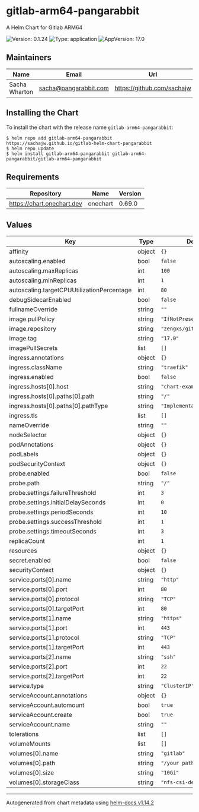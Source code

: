 # gitlab-arm64-pangarabbit

A Helm Chart for Gitlab ARM64

![Version: 0.1.24](https://img.shields.io/badge/Version-0.1.24-informational?style=flat-square)
![Type: application](https://img.shields.io/badge/Type-application-informational?style=flat-square)
![AppVersion: 17.0](https://img.shields.io/badge/AppVersion-17.0-informational?style=flat-square)

## Maintainers

| Name | Email | Url |
| ---- | ------ | --- |
| Sacha Wharton | <sacha@pangarabbit.com> | <https://github.com/sachajw> |

## Installing the Chart

To install the chart with the release name `gitlab-arm64-pangarabbit`:

```console
$ helm repo add gitlab-arm64-pangarabbit https://sachajw.github.io/gitlab-helm-chart-pangarabbit
$ helm repo update
$ helm install gitlab-arm64-pangarabbit gitlab-arm64-pangarabbit/gitlab-arm64-pangarabbit
```

## Requirements

| Repository | Name | Version |
|------------|------|---------|
| https://chart.onechart.dev | onechart | 0.69.0 |

## Values

| Key | Type | Default | Description |
|-----|------|---------|-------------|
| affinity | object | `{}` |  |
| autoscaling.enabled | bool | `false` |  |
| autoscaling.maxReplicas | int | `100` |  |
| autoscaling.minReplicas | int | `1` |  |
| autoscaling.targetCPUUtilizationPercentage | int | `80` |  |
| debugSidecarEnabled | bool | `false` |  |
| fullnameOverride | string | `""` |  |
| image.pullPolicy | string | `"IfNotPresent"` |  |
| image.repository | string | `"zengxs/gitlab"` |  |
| image.tag | string | `"17.0"` |  |
| imagePullSecrets | list | `[]` |  |
| ingress.annotations | object | `{}` |  |
| ingress.className | string | `"traefik"` |  |
| ingress.enabled | bool | `false` |  |
| ingress.hosts[0].host | string | `"chart-example.local"` |  |
| ingress.hosts[0].paths[0].path | string | `"/"` |  |
| ingress.hosts[0].paths[0].pathType | string | `"ImplementationSpecific"` |  |
| ingress.tls | list | `[]` |  |
| nameOverride | string | `""` |  |
| nodeSelector | object | `{}` |  |
| podAnnotations | object | `{}` |  |
| podLabels | object | `{}` |  |
| podSecurityContext | object | `{}` |  |
| probe.enabled | bool | `false` |  |
| probe.path | string | `"/"` |  |
| probe.settings.failureThreshold | int | `3` |  |
| probe.settings.initialDelaySeconds | int | `0` |  |
| probe.settings.periodSeconds | int | `10` |  |
| probe.settings.successThreshold | int | `1` |  |
| probe.settings.timeoutSeconds | int | `3` |  |
| replicaCount | int | `1` |  |
| resources | object | `{}` |  |
| secret.enabled | bool | `false` |  |
| securityContext | object | `{}` |  |
| service.ports[0].name | string | `"http"` |  |
| service.ports[0].port | int | `80` |  |
| service.ports[0].protocol | string | `"TCP"` |  |
| service.ports[0].targetPort | int | `80` |  |
| service.ports[1].name | string | `"https"` |  |
| service.ports[1].port | int | `443` |  |
| service.ports[1].protocol | string | `"TCP"` |  |
| service.ports[1].targetPort | int | `443` |  |
| service.ports[2].name | string | `"ssh"` |  |
| service.ports[2].port | int | `22` |  |
| service.ports[2].targetPort | int | `22` |  |
| service.type | string | `"ClusterIP"` |  |
| serviceAccount.annotations | object | `{}` |  |
| serviceAccount.automount | bool | `true` |  |
| serviceAccount.create | bool | `true` |  |
| serviceAccount.name | string | `""` |  |
| tolerations | list | `[]` |  |
| volumeMounts | list | `[]` |  |
| volumes[0].name | string | `"gitlab"` |  |
| volumes[0].path | string | `"/your path"` |  |
| volumes[0].size | string | `"10Gi"` |  |
| volumes[0].storageClass | string | `"nfs-csi-default"` |  |

----------------------------------------------
Autogenerated from chart metadata using [helm-docs v1.14.2](https://github.com/norwoodj/helm-docs/releases/v1.14.2)